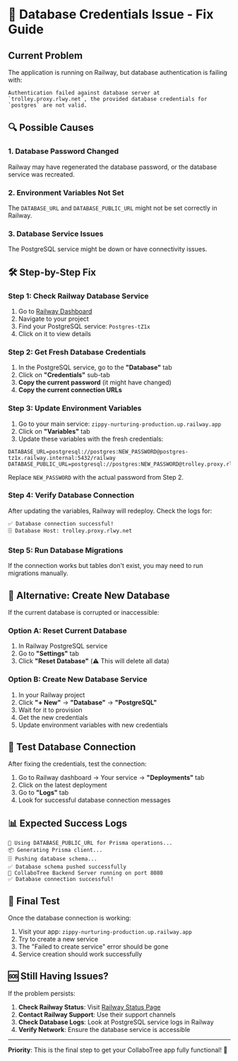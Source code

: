 # 🚨 Database Credentials Issue - Fix Guide

## Current Problem
The application is running on Railway, but database authentication is failing with:
```
Authentication failed against database server at `trolley.proxy.rlwy.net`, the provided database credentials for `postgres` are not valid.
```

## 🔍 Possible Causes

### 1. Database Password Changed
Railway may have regenerated the database password, or the database service was recreated.

### 2. Environment Variables Not Set
The `DATABASE_URL` and `DATABASE_PUBLIC_URL` might not be set correctly in Railway.

### 3. Database Service Issues
The PostgreSQL service might be down or have connectivity issues.

## 🛠️ Step-by-Step Fix

### Step 1: Check Railway Database Service
1. Go to [Railway Dashboard](https://railway.app/dashboard)
2. Navigate to your project
3. Find your PostgreSQL service: `Postgres-tZ1x`
4. Click on it to view details

### Step 2: Get Fresh Database Credentials
1. In the PostgreSQL service, go to the **"Database"** tab
2. Click on **"Credentials"** sub-tab
3. **Copy the current password** (it might have changed)
4. **Copy the current connection URLs**

### Step 3: Update Environment Variables
1. Go to your main service: `zippy-nurturing-production.up.railway.app`
2. Click on **"Variables"** tab
3. Update these variables with the fresh credentials:

```
DATABASE_URL=postgresql://postgres:NEW_PASSWORD@postgres-tz1x.railway.internal:5432/railway
DATABASE_PUBLIC_URL=postgresql://postgres:NEW_PASSWORD@trolley.proxy.rlwy.net:50892/railway
```

Replace `NEW_PASSWORD` with the actual password from Step 2.

### Step 4: Verify Database Connection
After updating the variables, Railway will redeploy. Check the logs for:
```
✅ Database connection successful!
🗄️ Database Host: trolley.proxy.rlwy.net
```

### Step 5: Run Database Migrations
If the connection works but tables don't exist, you may need to run migrations manually.

## 🔧 Alternative: Create New Database

If the current database is corrupted or inaccessible:

### Option A: Reset Current Database
1. In Railway PostgreSQL service
2. Go to **"Settings"** tab
3. Click **"Reset Database"** (⚠️ This will delete all data)

### Option B: Create New Database Service
1. In your Railway project
2. Click **"+ New"** → **"Database"** → **"PostgreSQL"**
3. Wait for it to provision
4. Get the new credentials
5. Update environment variables with new credentials

## 🧪 Test Database Connection

After fixing the credentials, test the connection:

1. Go to Railway dashboard → Your service → **"Deployments"** tab
2. Click on the latest deployment
3. Go to **"Logs"** tab
4. Look for successful database connection messages

## 📊 Expected Success Logs

```
🔄 Using DATABASE_PUBLIC_URL for Prisma operations...
📦 Generating Prisma client...
🗄️ Pushing database schema...
✅ Database schema pushed successfully
🚀 CollaboTree Backend Server running on port 8080
✅ Database connection successful!
```

## 🎯 Final Test

Once the database connection is working:
1. Visit your app: `zippy-nurturing-production.up.railway.app`
2. Try to create a new service
3. The "Failed to create service" error should be gone
4. Service creation should work successfully

## 🆘 Still Having Issues?

If the problem persists:
1. **Check Railway Status**: Visit [Railway Status Page](https://status.railway.app/)
2. **Contact Railway Support**: Use their support channels
3. **Check Database Logs**: Look at PostgreSQL service logs in Railway
4. **Verify Network**: Ensure the database service is accessible

---
**Priority**: This is the final step to get your CollaboTree app fully functional! 🚀

